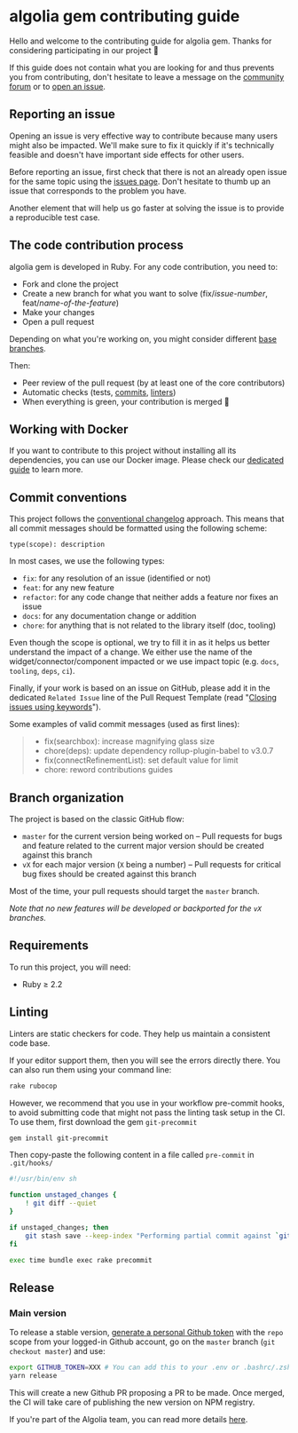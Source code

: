 # algolia gem contributing guide

Hello and welcome to the contributing guide for algolia gem. Thanks for considering participating in our project 🙇

If this guide does not contain what you are looking for and thus prevents you from contributing, don't hesitate to leave a message on the [community forum](https://discourse.algolia.com/) or to [open an issue](https://github.com/algolia/algoliasearch-client-ruby/issues).

## Reporting an issue

Opening an issue is very effective way to contribute because many users might also be impacted. We'll make sure to fix it quickly if it's technically feasible and doesn't have important side effects for other users.

Before reporting an issue, first check that there is not an already open issue for the same topic using the [issues page](https://github.com/algolia/algoliasearch-client-ruby/issues). Don't hesitate to thumb up an issue that corresponds to the problem you have.

Another element that will help us go faster at solving the issue is to provide a reproducible test case.

## The code contribution process

algolia gem is developed in Ruby. For any code contribution, you need to:

- Fork and clone the project
- Create a new branch for what you want to solve (fix/_issue-number_, feat/_name-of-the-feature_)
- Make your changes
- Open a pull request

Depending on what you're working on, you might consider different [base branches](#branch-organization).

Then:

- Peer review of the pull request (by at least one of the core contributors)
- Automatic checks (tests, [commits](#commit-conventions), [linters](#linting))
- When everything is green, your contribution is merged 🚀

## Working with Docker

If you want to contribute to this project without installing all its dependencies, you can use our Docker image. Please check our [dedicated guide](DOCKER_README.MD) to learn more.

## Commit conventions

This project follows the [conventional changelog](https://conventionalcommits.org/) approach. This means that all commit messages should be formatted using the following scheme:

```
type(scope): description
```

In most cases, we use the following types:

- `fix`: for any resolution of an issue (identified or not)
- `feat`: for any new feature
- `refactor`: for any code change that neither adds a feature nor fixes an issue
- `docs`: for any documentation change or addition
- `chore`: for anything that is not related to the library itself (doc, tooling)

Even though the scope is optional, we try to fill it in as it helps us better understand the impact of a change. We either use the name of the widget/connector/component impacted or we use impact topic (e.g. `docs`, `tooling`, `deps`, `ci`).

Finally, if your work is based on an issue on GitHub, please add it in the dedicated `Related Issue` line of the Pull Request Template (read "[Closing issues using keywords](https://help.github.com/en/articles/closing-issues-using-keywords)").

Some examples of valid commit messages (used as first lines):

> - fix(searchbox): increase magnifying glass size
> - chore(deps): update dependency rollup-plugin-babel to v3.0.7
> - fix(connectRefinementList): set default value for limit
> - chore: reword contributions guides

## Branch organization

The project is based on the classic GitHub flow:

- `master` for the current version being worked on – Pull requests for bugs and feature related to the current major version should be created against this branch
- `vX` for each major version (`X` being a number) – Pull requests for critical bug fixes should be created against this branch

Most of the time, your pull requests should target the `master` branch.

_Note that no new features will be developed or backported for the `vX` branches._

## Requirements

To run this project, you will need:

- Ruby ≥ 2.2 

## Linting

Linters are static checkers for code. They help us maintain a consistent code base.

If your editor support them, then you will see the errors directly there. You can also run them using your command line:

```sh
rake rubocop
```

However, we recommend that you use in your workflow pre-commit hooks, to avoid submitting code that might not pass the linting task setup in the CI. To use them,
first download the gem `git-precommit`

```sh
gem install git-precommit
```

Then copy-paste the following content in a file called `pre-commit` in `.git/hooks/` 

```sh
#!/usr/bin/env sh

function unstaged_changes {
    ! git diff --quiet
}

if unstaged_changes; then
    git stash save --keep-index "Performing partial commit against `git rev-parse HEAD`"
fi

exec time bundle exec rake precommit
```


## Release

### Main version

To release a stable version, [generate a personal Github token](https://github.com/settings/tokens/new) with the `repo` scope from your logged-in Github account, go on the `master` branch (`git checkout master`) and use:

```sh
export GITHUB_TOKEN=XXX # You can add this to your .env or .bashrc/.zshrc configuration file.
yarn release
```

This will create a new Github PR proposing a PR to be made. Once merged, the CI will take care of publishing the new version on NPM registry.

If you're part of the Algolia team, you can read more details [here](https://algolia.atlassian.net/wiki/spaces/DX/pages/2034925622/JavaScript+v4+release+process).
